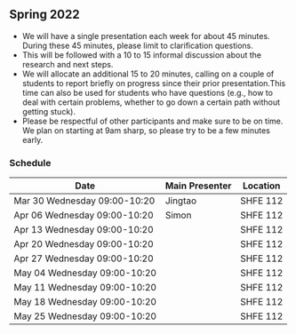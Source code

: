 ## Spring 2022

- We will have a single presentation each week for about 45 minutes. During these 45 minutes, please limit to clarification questions.
- This will be followed with a 10 to 15 informal discussion about the research and next steps. 
- We will allocate an additional 15 to 20 minutes, calling on a couple of students to report briefly on progress since their prior presentation.This time can also be used for students who have questions (e.g., how to deal with certain problems, whether to go down a certain path without getting stuck).
- Please be respectful of other participants and make sure to be on time. We plan on starting at 9am sharp, so please try to be a few minutes early.

### Schedule

| Date                        | Main Presenter | Location |
|-----------------------------|----------------|----------|
| Mar 30 Wednesday 09:00-10:20| Jingtao        | SHFE 112      |
| Apr 06 Wednesday 09:00-10:20| Simon          | SHFE 112      |
| Apr 13 Wednesday 09:00-10:20|                | SHFE 112      |
| Apr 20 Wednesday 09:00-10:20|                | SHFE 112      |
| Apr 27 Wednesday 09:00-10:20|                | SHFE 112      |
| May 04 Wednesday 09:00-10:20|                | SHFE 112      |
| May 11 Wednesday 09:00-10:20|                | SHFE 112      |
| May 18 Wednesday 09:00-10:20|                | SHFE 112      |
| May 25 Wednesday 09:00-10:20|                | SHFE 112      |
